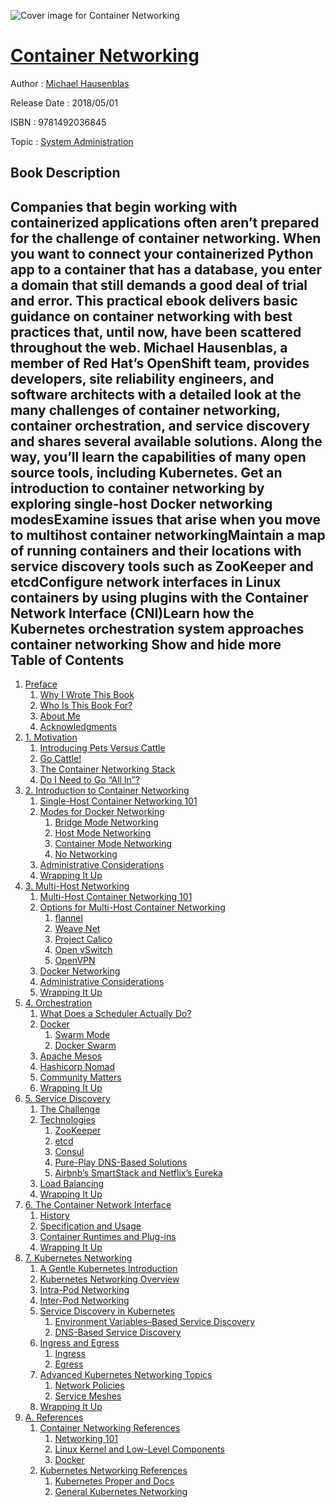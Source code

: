 ![Cover image for Container Networking](https://imgdetail.ebookreading.net/cover/cover/system_admin/EB9781492036845.jpg)

[Container Networking](https://ebookreading.net/view/book/Container+Networking-EB9781492036845_1.html "Container Networking")
====================================================================================================================

Author : [Michael Hausenblas](https://ebookreading.net/search/author/Michael+Hausenblas)

Release Date : 2018/05/01

ISBN : 9781492036845

Topic : [System Administration](https://ebookreading.net/search/category/system-administration)

Book Description
-----------------

 Companies that begin working with containerized applications often aren’t prepared for the challenge of container networking. When you want to connect your containerized Python app to a container that has a database, you enter a domain that still demands a good deal of trial and error. This practical ebook delivers basic guidance on container networking with best practices that, until now, have been scattered throughout the web.
Michael Hausenblas, a member of Red Hat’s OpenShift team, provides developers, site reliability engineers, and software architects with a detailed look at the many challenges of container networking, container orchestration, and service discovery and shares several available solutions. Along the way, you’ll learn the capabilities of many open source tools, including Kubernetes.
Get an introduction to container networking by exploring single-host Docker networking modesExamine issues that arise when you move to multihost container networkingMaintain a map of running containers and their locations with service discovery tools such as ZooKeeper and etcdConfigure network interfaces in Linux containers by using plugins with the Container Network Interface (CNI)Learn how the Kubernetes orchestration system approaches container networking        Show and hide more                
Table of Contents
-----------------

1. [Preface](https://ebookreading.net/view/book/Container+Networking-EB9781492036845_4.html#idm140576359768720)
    1. [Why I Wrote This Book](https://ebookreading.net/view/book/Container+Networking-EB9781492036845_4.html#idm140576359705856)
    1. [Who Is This Book For?](https://ebookreading.net/view/book/Container+Networking-EB9781492036845_4.html#idm140576359733040)
    1. [About Me](https://ebookreading.net/view/book/Container+Networking-EB9781492036845_4.html#idm140576359493136)
    1. [Acknowledgments](https://ebookreading.net/view/book/Container+Networking-EB9781492036845_4.html#idm140576357634096)
1. [1. Motivation](https://ebookreading.net/view/book/Container+Networking-EB9781492036845_5.html#motivation)
    1. [Introducing Pets Versus Cattle](https://ebookreading.net/view/book/Container+Networking-EB9781492036845_5.html#idm140576359941024)
    1. [Go Cattle!](https://ebookreading.net/view/book/Container+Networking-EB9781492036845_5.html#idm140576359757168)
    1. [The Container Networking Stack](https://ebookreading.net/view/book/Container+Networking-EB9781492036845_5.html#idm140576359741104)
    1. [Do I Need to Go “All In”?](https://ebookreading.net/view/book/Container+Networking-EB9781492036845_5.html#idm140576358721712)
1. [2. Introduction to Container Networking](https://ebookreading.net/view/book/Container+Networking-EB9781492036845_6.html#ch_cn-intro)
    1. [Single-Host Container Networking 101](https://ebookreading.net/view/book/Container+Networking-EB9781492036845_6.html#singlehost-networki)
    1. [Modes for Docker Networking](https://ebookreading.net/view/book/Container+Networking-EB9781492036845_6.html#docker-networking-m)
        1. [Bridge Mode Networking](https://ebookreading.net/view/book/Container+Networking-EB9781492036845_6.html#bridge-mode-network)
        1. [Host Mode Networking](https://ebookreading.net/view/book/Container+Networking-EB9781492036845_6.html#host-mode-networkin)
        1. [Container Mode Networking](https://ebookreading.net/view/book/Container+Networking-EB9781492036845_6.html#container-mode-netw)
        1. [No Networking](https://ebookreading.net/view/book/Container+Networking-EB9781492036845_6.html#no-networking)
    1. [Administrative Considerations](https://ebookreading.net/view/book/Container+Networking-EB9781492036845_6.html#admin-networking-10)
    1. [Wrapping It Up](https://ebookreading.net/view/book/Container+Networking-EB9781492036845_6.html#wrapping-it-up-netw)
1. [3. Multi-Host Networking](https://ebookreading.net/view/book/Container+Networking-EB9781492036845_7.html#ch_multihost)
    1. [Multi-Host Container Networking 101](https://ebookreading.net/view/book/Container+Networking-EB9781492036845_7.html#multihost_intro)
    1. [Options for Multi-Host Container Networking](https://ebookreading.net/view/book/Container+Networking-EB9781492036845_7.html#multihost-options)
        1. [flannel](https://ebookreading.net/view/book/Container+Networking-EB9781492036845_7.html#flannel)
        1. [Weave Net](https://ebookreading.net/view/book/Container+Networking-EB9781492036845_7.html#weave)
        1. [Project Calico](https://ebookreading.net/view/book/Container+Networking-EB9781492036845_7.html#project-calico)
        1. [Open vSwitch](https://ebookreading.net/view/book/Container+Networking-EB9781492036845_7.html#open-vswitch)
        1. [OpenVPN](https://ebookreading.net/view/book/Container+Networking-EB9781492036845_7.html#openvpn)
    1. [Docker Networking](https://ebookreading.net/view/book/Container+Networking-EB9781492036845_7.html#advanced-docker-net)
    1. [Administrative Considerations](https://ebookreading.net/view/book/Container+Networking-EB9781492036845_7.html#admin-multihost)
    1. [Wrapping It Up](https://ebookreading.net/view/book/Container+Networking-EB9781492036845_7.html#wrapping-up-multi-h)
1. [4. Orchestration](https://ebookreading.net/view/book/Container+Networking-EB9781492036845_8.html#ch_orchestration)
    1. [What Does a Scheduler Actually Do?](https://ebookreading.net/view/book/Container+Networking-EB9781492036845_8.html#idm140576359119472)
    1. [Docker](https://ebookreading.net/view/book/Container+Networking-EB9781492036845_8.html#docker-swarm)
        1. [Swarm Mode](https://ebookreading.net/view/book/Container+Networking-EB9781492036845_8.html#docker-swarm-mode)
        1. [Docker Swarm](https://ebookreading.net/view/book/Container+Networking-EB9781492036845_8.html#idm140576359090960)
    1. [Apache Mesos](https://ebookreading.net/view/book/Container+Networking-EB9781492036845_8.html#apache-mesos)
    1. [Hashicorp Nomad](https://ebookreading.net/view/book/Container+Networking-EB9781492036845_8.html#hashicorp-nomad)
    1. [Community Matters](https://ebookreading.net/view/book/Container+Networking-EB9781492036845_8.html#community-matters)
    1. [Wrapping It Up](https://ebookreading.net/view/book/Container+Networking-EB9781492036845_8.html#wrapping-it-up-orch)
1. [5. Service Discovery](https://ebookreading.net/view/book/Container+Networking-EB9781492036845_9.html#ch_sd)
    1. [The Challenge](https://ebookreading.net/view/book/Container+Networking-EB9781492036845_9.html#service-discovery-t)
    1. [Technologies](https://ebookreading.net/view/book/Container+Networking-EB9781492036845_9.html#service-discovery-t)
        1. [ZooKeeper](https://ebookreading.net/view/book/Container+Networking-EB9781492036845_9.html#zookeeper)
        1. [etcd](https://ebookreading.net/view/book/Container+Networking-EB9781492036845_9.html#etcd)
        1. [Consul](https://ebookreading.net/view/book/Container+Networking-EB9781492036845_9.html#consul)
        1. [Pure-Play DNS-Based Solutions](https://ebookreading.net/view/book/Container+Networking-EB9781492036845_9.html#pure-play-dns-based)
        1. [Airbnb’s SmartStack and Netflix’s Eureka](https://ebookreading.net/view/book/Container+Networking-EB9781492036845_9.html#airbnbs-smartstack-)
    1. [Load Balancing](https://ebookreading.net/view/book/Container+Networking-EB9781492036845_9.html#load-balancing)
    1. [Wrapping It Up](https://ebookreading.net/view/book/Container+Networking-EB9781492036845_9.html#wrapping-it-up-sd)
1. [6. The Container Network Interface](https://ebookreading.net/view/book/Container+Networking-EB9781492036845_10.html#ch_cni)
    1. [History](https://ebookreading.net/view/book/Container+Networking-EB9781492036845_10.html#cni-history)
    1. [Specification and Usage](https://ebookreading.net/view/book/Container+Networking-EB9781492036845_10.html#cni-usage)
    1. [Container Runtimes and Plug-ins](https://ebookreading.net/view/book/Container+Networking-EB9781492036845_10.html#cni-rt-plugins)
    1. [Wrapping It Up](https://ebookreading.net/view/book/Container+Networking-EB9781492036845_10.html#wrapping-it-up-cni)
1. [7. Kubernetes Networking](https://ebookreading.net/view/book/Container+Networking-EB9781492036845_11.html#ch_k8s)
    1. [A Gentle Kubernetes Introduction](https://ebookreading.net/view/book/Container+Networking-EB9781492036845_11.html#k8s-overview)
    1. [Kubernetes Networking Overview](https://ebookreading.net/view/book/Container+Networking-EB9781492036845_11.html#k8s-networking-over)
    1. [Intra-Pod Networking](https://ebookreading.net/view/book/Container+Networking-EB9781492036845_11.html#k8s-intra-pod-netwo)
    1. [Inter-Pod Networking](https://ebookreading.net/view/book/Container+Networking-EB9781492036845_11.html#k8s-inter-pod-netwo)
    1. [Service Discovery in Kubernetes](https://ebookreading.net/view/book/Container+Networking-EB9781492036845_11.html#k8s-service-discove)
        1. [Environment Variables–Based Service Discovery](https://ebookreading.net/view/book/Container+Networking-EB9781492036845_11.html#idm140576354973712)
        1. [DNS-Based Service Discovery](https://ebookreading.net/view/book/Container+Networking-EB9781492036845_11.html#idm140576354799360)
    1. [Ingress and Egress](https://ebookreading.net/view/book/Container+Networking-EB9781492036845_11.html#k8s-ingress-egress)
        1. [Ingress](https://ebookreading.net/view/book/Container+Networking-EB9781492036845_11.html#idm140576354737360)
        1. [Egress](https://ebookreading.net/view/book/Container+Networking-EB9781492036845_11.html#idm140576354736736)
    1. [Advanced Kubernetes Networking Topics](https://ebookreading.net/view/book/Container+Networking-EB9781492036845_11.html#k8s-networking-adva)
        1. [Network Policies](https://ebookreading.net/view/book/Container+Networking-EB9781492036845_11.html#k8s-network-policie)
        1. [Service Meshes](https://ebookreading.net/view/book/Container+Networking-EB9781492036845_11.html#k8s-service-meshes)
    1. [Wrapping It Up](https://ebookreading.net/view/book/Container+Networking-EB9781492036845_11.html#wrapping-it-up-k8s)
1. [A. References](https://ebookreading.net/view/book/Container+Networking-EB9781492036845_12.html#apx_references)
    1. [Container Networking References](https://ebookreading.net/view/book/Container+Networking-EB9781492036845_12.html#idm140576354375216)
        1. [Networking 101](https://ebookreading.net/view/book/Container+Networking-EB9781492036845_12.html#idm140576354374208)
        1. [Linux Kernel and Low-Level Components](https://ebookreading.net/view/book/Container+Networking-EB9781492036845_12.html#idm140576354368064)
        1. [Docker](https://ebookreading.net/view/book/Container+Networking-EB9781492036845_12.html#idm140576354356256)
    1. [Kubernetes Networking References](https://ebookreading.net/view/book/Container+Networking-EB9781492036845_12.html#idm140576354503568)
        1. [Kubernetes Proper and Docs](https://ebookreading.net/view/book/Container+Networking-EB9781492036845_12.html#idm140576354502512)
        1. [General Kubernetes Networking](https://ebookreading.net/view/book/Container+Networking-EB9781492036845_12.html#idm140576354488704)
